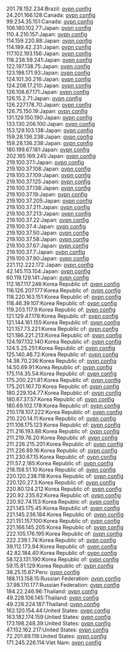 201.78.152.234:Brazil: [ovpn config](vpn/201_78_152_234.ovpn)  
24.201.166.128:Canada: [ovpn config](vpn/24_201_166_128.ovpn)  
99.234.35.151:Canada: [ovpn config](vpn/99_234_35_151.ovpn)  
106.180.102.77:Japan: [ovpn config](vpn/106_180_102_77.ovpn)  
110.4.210.157:Japan: [ovpn config](vpn/110_4_210_157.ovpn)  
114.159.220.88:Japan: [ovpn config](vpn/114_159_220_88.ovpn)  
114.189.42.231:Japan: [ovpn config](vpn/114_189_42_231.ovpn)  
117.102.193.156:Japan: [ovpn config](vpn/117_102_193_156.ovpn)  
118.238.59.241:Japan: [ovpn config](vpn/118_238_59_241.ovpn)  
122.197.138.75:Japan: [ovpn config](vpn/122_197_138_75.ovpn)  
123.198.171.93:Japan: [ovpn config](vpn/123_198_171_93.ovpn)  
124.101.30.216:Japan: [ovpn config](vpn/124_101_30_216.ovpn)  
124.208.17.210:Japan: [ovpn config](vpn/124_208_17_210.ovpn)  
126.108.67.171:Japan: [ovpn config](vpn/126_108_67_171.ovpn)  
126.15.2.71:Japan: [ovpn config](vpn/126_15_2_71.ovpn)  
126.227.178.70:Japan: [ovpn config](vpn/126_227_178_70.ovpn)  
126.75.150.19:Japan: [ovpn config](vpn/126_75_150_19.ovpn)  
131.129.150.190:Japan: [ovpn config](vpn/131_129_150_190.ovpn)  
133.130.206.100:Japan: [ovpn config](vpn/133_130_206_100.ovpn)  
153.129.103.138:Japan: [ovpn config](vpn/153_129_103_138.ovpn)  
159.28.136.238:Japan: [ovpn config](vpn/159_28_136_238.ovpn)  
159.28.136.238:Japan: [ovpn config](vpn/159_28_136_238.ovpn)  
180.199.67.181:Japan: [ovpn config](vpn/180_199_67_181.ovpn)  
202.165.169.245:Japan: [ovpn config](vpn/202_165_169_245.ovpn)  
219.100.37.1:Japan: [ovpn config](vpn/219_100_37_1.ovpn)  
219.100.37.108:Japan: [ovpn config](vpn/219_100_37_108.ovpn)  
219.100.37.109:Japan: [ovpn config](vpn/219_100_37_109.ovpn)  
219.100.37.125:Japan: [ovpn config](vpn/219_100_37_125.ovpn)  
219.100.37.138:Japan: [ovpn config](vpn/219_100_37_138.ovpn)  
219.100.37.19:Japan: [ovpn config](vpn/219_100_37_19.ovpn)  
219.100.37.205:Japan: [ovpn config](vpn/219_100_37_205.ovpn)  
219.100.37.211:Japan: [ovpn config](vpn/219_100_37_211.ovpn)  
219.100.37.213:Japan: [ovpn config](vpn/219_100_37_213.ovpn)  
219.100.37.22:Japan: [ovpn config](vpn/219_100_37_22.ovpn)  
219.100.37.4:Japan: [ovpn config](vpn/219_100_37_4.ovpn)  
219.100.37.50:Japan: [ovpn config](vpn/219_100_37_50.ovpn)  
219.100.37.58:Japan: [ovpn config](vpn/219_100_37_58.ovpn)  
219.100.37.67:Japan: [ovpn config](vpn/219_100_37_67.ovpn)  
219.100.37.7:Japan: [ovpn config](vpn/219_100_37_7.ovpn)  
219.100.37.90:Japan: [ovpn config](vpn/219_100_37_90.ovpn)  
221.112.222.172:Japan: [ovpn config](vpn/221_112_222_172.ovpn)  
42.145.113.104:Japan: [ovpn config](vpn/42_145_113_104.ovpn)  
60.119.129.141:Japan: [ovpn config](vpn/60_119_129_141.ovpn)  
112.167.117.246:Korea Republic of: [ovpn config](vpn/112_167_117_246.ovpn)  
116.126.207.177:Korea Republic of: [ovpn config](vpn/116_126_207_177.ovpn)  
118.220.163.151:Korea Republic of: [ovpn config](vpn/118_220_163_151.ovpn)  
118.46.39.107:Korea Republic of: [ovpn config](vpn/118_46_39_107.ovpn)  
119.203.117.9:Korea Republic of: [ovpn config](vpn/119_203_117_9.ovpn)  
121.129.47.178:Korea Republic of: [ovpn config](vpn/121_129_47_178.ovpn)  
121.144.161.155:Korea Republic of: [ovpn config](vpn/121_144_161_155.ovpn)  
121.157.73.221:Korea Republic of: [ovpn config](vpn/121_157_73_221.ovpn)  
121.186.221.213:Korea Republic of: [ovpn config](vpn/121_186_221_213.ovpn)  
124.197.132.140:Korea Republic of: [ovpn config](vpn/124_197_132_140.ovpn)  
124.5.25.251:Korea Republic of: [ovpn config](vpn/124_5_25_251.ovpn)  
125.140.46.72:Korea Republic of: [ovpn config](vpn/125_140_46_72.ovpn)  
14.38.70.236:Korea Republic of: [ovpn config](vpn/14_38_70_236.ovpn)  
14.50.69.91:Korea Republic of: [ovpn config](vpn/14_50_69_91.ovpn)  
175.114.35.54:Korea Republic of: [ovpn config](vpn/175_114_35_54.ovpn)  
175.200.221.81:Korea Republic of: [ovpn config](vpn/175_200_221_81.ovpn)  
175.201.167.70:Korea Republic of: [ovpn config](vpn/175_201_167_70.ovpn)  
180.229.104.77:Korea Republic of: [ovpn config](vpn/180_229_104_77.ovpn)  
180.67.37.57:Korea Republic of: [ovpn config](vpn/180_67_37_57.ovpn)  
180.69.102.178:Korea Republic of: [ovpn config](vpn/180_69_102_178.ovpn)  
210.178.107.222:Korea Republic of: [ovpn config](vpn/210_178_107_222.ovpn)  
210.220.14.11:Korea Republic of: [ovpn config](vpn/210_220_14_11.ovpn)  
211.106.175.123:Korea Republic of: [ovpn config](vpn/211_106_175_123.ovpn)  
211.216.193.88:Korea Republic of: [ovpn config](vpn/211_216_193_88.ovpn)  
211.219.76.20:Korea Republic of: [ovpn config](vpn/211_219_76_20.ovpn)  
211.226.215.201:Korea Republic of: [ovpn config](vpn/211_226_215_201.ovpn)  
211.226.89.16:Korea Republic of: [ovpn config](vpn/211_226_89_16.ovpn)  
211.230.67.15:Korea Republic of: [ovpn config](vpn/211_230_67_15.ovpn)  
211.57.2.185:Korea Republic of: [ovpn config](vpn/211_57_2_185.ovpn)  
218.158.51.10:Korea Republic of: [ovpn config](vpn/218_158_51_10.ovpn)  
220.120.238.118:Korea Republic of: [ovpn config](vpn/220_120_238_118.ovpn)  
220.120.27.3:Korea Republic of: [ovpn config](vpn/220_120_27_3.ovpn)  
220.80.124.212:Korea Republic of: [ovpn config](vpn/220_80_124_212.ovpn)  
220.92.235.62:Korea Republic of: [ovpn config](vpn/220_92_235_62.ovpn)  
220.92.74.153:Korea Republic of: [ovpn config](vpn/220_92_74_153.ovpn)  
221.145.175.45:Korea Republic of: [ovpn config](vpn/221_145_175_45.ovpn)  
221.145.236.184:Korea Republic of: [ovpn config](vpn/221_145_236_184.ovpn)  
221.151.157.100:Korea Republic of: [ovpn config](vpn/221_151_157_100.ovpn)  
221.166.145.205:Korea Republic of: [ovpn config](vpn/221_166_145_205.ovpn)  
222.105.176.195:Korea Republic of: [ovpn config](vpn/222_105_176_195.ovpn)  
222.239.1.74:Korea Republic of: [ovpn config](vpn/222_239_1_74.ovpn)  
39.112.173.94:Korea Republic of: [ovpn config](vpn/39_112_173_94.ovpn)  
42.82.184.40:Korea Republic of: [ovpn config](vpn/42_82_184_40.ovpn)  
58.123.131.190:Korea Republic of: [ovpn config](vpn/58_123_131_190.ovpn)  
59.15.81.129:Korea Republic of: [ovpn config](vpn/59_15_81_129.ovpn)  
38.25.15.67:Peru: [ovpn config](vpn/38_25_15_67.ovpn)  
188.113.158.15:Russian Federation: [ovpn config](vpn/188_113_158_15.ovpn)  
37.98.170.177:Russian Federation: [ovpn config](vpn/37_98_170_177.ovpn)  
184.22.246.96:Thailand: [ovpn config](vpn/184_22_246_96.ovpn)  
49.228.106.145:Thailand: [ovpn config](vpn/49_228_106_145.ovpn)  
49.228.224.187:Thailand: [ovpn config](vpn/49_228_224_187.ovpn)  
162.120.154.44:United States: [ovpn config](vpn/162_120_154_44.ovpn)  
163.182.174.159:United States: [ovpn config](vpn/163_182_174_159.ovpn)  
173.198.248.39:United States: [ovpn config](vpn/173_198_248_39.ovpn)  
47.152.162.217:United States: [ovpn config](vpn/47_152_162_217.ovpn)  
72.201.89.118:United States: [ovpn config](vpn/72_201_89_118.ovpn)  
171.245.226.114:Viet Nam: [ovpn config](vpn/171_245_226_114.ovpn)  
